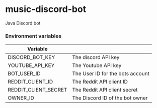 # music-discord-bot
Java Discord bot

### Environment variables
| Variable                |                          |
|----------------------|---------------------------------------------------|
| DISCORD_BOT_KEY      | The discord API key                               |
| YOUTUBE_API_KEY      | The Youtube API key                               |
| BOT_USER_ID          | The User ID for the bots account                               |
| REDDIT_CLIENT_ID     | The Reddit API client ID                               |
| REDDIT_CLIENT_SECRET | The Reddit API client secret                             |
| OWNER_ID             | The Discord ID of the bot owner                   |